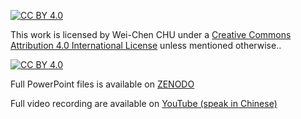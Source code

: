 [![CC BY 4.0][cc-by-shield]][cc-by]

This work is licensed by Wei-Chen CHU under a
[Creative Commons Attribution 4.0 International License][cc-by] unless mentioned otherwise..

[![CC BY 4.0][cc-by-image]][cc-by]

[cc-by]: http://creativecommons.org/licenses/by/4.0/
[cc-by-image]: https://i.creativecommons.org/l/by/4.0/88x31.png
[cc-by-shield]: https://img.shields.io/badge/License-CC%20BY%204.0-lightgrey.svg

Full PowerPoint files is available on [ZENODO](https://zenodo.org/records/12736727)

Full video recording are available on [YouTube (speak in Chinese)](https://www.youtube.com/watch?v=cnfW9vPQ_XI)
